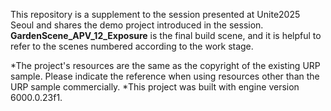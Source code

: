 This repository is a supplement to the session presented at Unite2025 Seoul and shares the demo project introduced in the session. 
**GardenScene_APV_12_Exposure** is the final build scene, and it is helpful to refer to the scenes numbered according to the work stage.

*The project's resources are the same as the copyright of the existing URP sample. Please indicate the reference when using resources other than the URP sample commercially.
*This project was built with engine version 6000.0.23f1.
